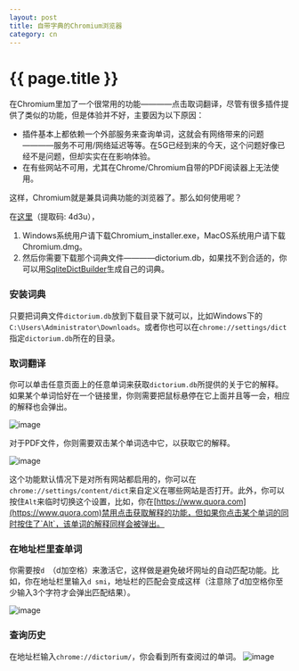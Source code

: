 ```yaml
---
layout: post
title: 自带字典的Chromium浏览器
category: cn
---
```


{{ page.title }}
================

在Chromium里加了一个很常用的功能————点击取词翻译，尽管有很多插件提供了类似的功能，但是体验并不好，主要因为以下原因：

* 插件基本上都依赖一个外部服务来查询单词，这就会有网络带来的问题————服务不可用/网络延迟等等。在5G已经到来的今天，这个问题好像已经不是问题，但却实实在在影响体验。
* 在有些网站不可用，尤其在Chrome/Chromium自带的PDF阅读器上无法使用。

这样，Chromium就是兼具词典功能的浏览器了。那么如何使用呢？

在[这里](https://pan.baidu.com/s/1KQ5B298a7XCEQEIIR5u39A#list/path=%2Fchromium_release)（提取码: 4d3u），

1. Windows系统用户请下载Chromium_installer.exe，MacOS系统用户请下载Chromium.dmg。
1. 然后你需要下载那个词典文件————dictorium.db，如果找不到合适的，你可以用[SqliteDictBuilder](https://github.com/brookhong/SqliteDictBuilder)生成自己的词典。

### 安装词典

只要把词典文件`dictorium.db`放到下载目录下就可以，比如Windows下的`C:\Users\Administrator\Downloads`。或者你也可以在`chrome://settings/dict`指定`dictorium.db`所在的目录。

### 取词翻译

你可以单击任意页面上的任意单词来获取`dictorium.db`所提供的关于它的解释。如果某个单词恰好在一个链接里，你则需要把鼠标悬停在它上面并且等一会，相应的解释也会弹出。

![image](https://user-images.githubusercontent.com/288207/85425837-4aabd900-b5ac-11ea-8695-5f0bbd0f9bbe.png)

对于PDF文件，你则需要双击某个单词选中它，以获取它的解释。

![image](https://user-images.githubusercontent.com/288207/85875697-344d8980-b807-11ea-9e59-97d28d91f467.png)

这个功能默认情况下是对所有网站都启用的，你可以在`chrome://settings/content/dict`来自定义在哪些网站是否打开。此外，你可以按住`Alt`来临时切换这个设置，比如，你在[https://www.quora.com](https://www.quora.com)禁用点击获取解释的功能，但如果你点击某个单词的同时按住了`Alt`，该单词的解释同样会被弹出。

### 在地址栏里查单词

你需要按`d `（d加空格）来激活它，这样做是避免破坏网址的自动匹配功能。比如，你在地址栏里输入`d smi`，地址栏的匹配会变成这样（注意除了d加空格你至少输入3个字符才会弹出匹配结果）。

![image](https://user-images.githubusercontent.com/288207/85426910-acb90e00-b5ad-11ea-943e-970240c0eead.png)

### 查询历史

在地址栏输入`chrome://dictorium/`，你会看到所有查阅过的单词。
![image](https://user-images.githubusercontent.com/288207/104154783-b8bcce00-5420-11eb-900a-cc28aed74e98.png)
